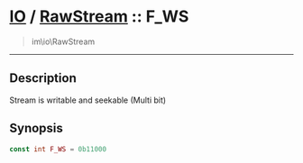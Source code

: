 # [IO](IO.md) / [RawStream](IO-RawStream.md) :: F_WS
 > im\io\RawStream
____

## Description
Stream is writable and seekable (Multi bit)

## Synopsis
```php
const int F_WS = 0b11000
```
